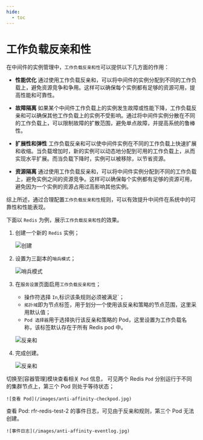 ```yaml
---
hide:
  - toc
---
```


# 工作负载反亲和性

在中间件的实例管理中，`工作负载反亲和性`可以提供以下几方面的作用：

- **性能优化** 通过使用工作负载反亲和，可以将中间件的实例分配到不同的工作负载上，避免资源竞争和争用。这样可以确保每个实例都有足够的资源可用，提高性能和可靠性。

- **故障隔离** 如果某个中间件工作负载上的实例发生故障或性能下降，工作负载反亲和可以确保其他工作负载上的实例不受影响。通过将中间件实例分散在不同的工作负载上，可以限制故障的扩散范围，避免单点故障，并提高系统的鲁棒性。

- **扩展性和弹性** 工作负载反亲和可以使中间件实例在不同的工作负载上快速扩展和收缩。当负载增加时，新的实例可以动态地分配到可用的工作负载上，从而实现水平扩展。而当负载下降时，实例可以被移除，以节省资源。

- **资源隔离** 通过使用工作负载反亲和，可以将中间件实例分配到不同的工作负载上，避免实例之间的资源竞争。这样可以确保每个实例都有足够的资源可用，避免因为一个实例的资源占用过高影响其他实例。

综上所述，通过合理配置`工作负载反亲和性`规则，可以有效提升中间件在系统中的可靠性和性能表现。

下面以 `Redis` 为例，展示`工作负载反亲和性`的效果。

1. 创建一个新的 `Redis` 实例；

    ![创建](/images/anti-affinity-createinstance.jpg)

1. 设置为三副本的`哨兵模式`；

    ![哨兵模式](/images/anti-affinity-Replica.jpg)

1. 在`服务设置`页面启用`工作负载反亲和性`；
   
   - 操作符选择 `In`,标识该条规则必须被满足`；
   - `拓扑域`即为节点标签，用于划分一个使用该反亲和策略的节点范围，这里采用默认值；
   - `Pod 选择器`用于选择执行该反亲和策略的 Pod，这里设置为工作负载名称，该标签默认存在于所有 Redis pod 中。

    ![反亲和](/images/anti-affinity-switch.jpg)

1. 完成创建。

    ![反亲和](/images/anti-affinity-finish.jpg)

切换至[容器管理]模块查看相关 `Pod` 信息， 可见两个 Redis `Pod` 分别运行于不同的集群节点上，第三个 Pod 则处于等待状态；

    ![查看 Pod](/images/anti-affinity-checkpod.jpg)

查看 Pod: rfr-redis-test-2 的事件日志，可见由于反亲和规则，第三个 Pod 无法创建。

    ![事件日志](/images/anti-affinity-eventlog.jpg)
